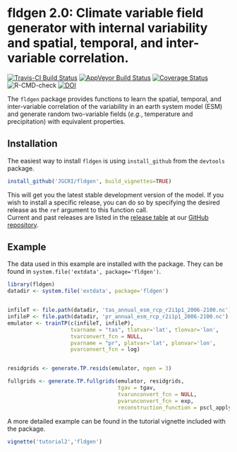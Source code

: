 # fldgen 2.0: Climate variable field generator with internal variability and spatial, temporal, and inter-variable correlation.
[![Travis-CI Build Status](https://travis-ci.org/JGCRI/fldgen.svg?branch=master)](https://travis-ci.org/JGCRI/fldgen)
[![AppVeyor Build Status](https://ci.appveyor.com/api/projects/status/github/JGCRI/fldgen?branch=master&svg=true)](https://ci.appveyor.com/project/JGCRI/fldgen)
[![Coverage Status](https://img.shields.io/codecov/c/github/JGCRI/fldgen/master.svg)](https://codecov.io/github/JGCRI/fldgen?branch=master)
![R-CMD-check](https://github.com/jgcri/fldgen/workflows/R-CMD-check/badge.svg)
[![DOI](https://zenodo.org/badge/111139114.svg)](https://zenodo.org/badge/latestdoi/111139114)




The `fldgen` package provides functions to learn the spatial,
temporal, and inter-variable
correlation of the variability in an earth system model (ESM) and generate random
two-variable fields (_e.g._, temperature and precipitation) with
equivalent properties.

## Installation

The easiest way to install `fldgen` is using `install_github` from the
`devtools` package.  
```R
install_github('JGCRI/fldgen', build_vignettes=TRUE)
```
This will get you the latest stable development version of the model.
If you wish to install a specific release, you can do so by specifying
the desired release as the `ref` argument to this function call.  
Current and past releases are listed in the
[release table](https://github.com/JGCRI/fldgen/releases) at our
[GitHub repository](https://github.com/JGCRI/fldgen).

## Example

The data used in this example are installed with the package.  They
can be found in `system.file('extdata', package='fldgen')`.

```R
library(fldgen)
datadir <- system.file('extdata', package='fldgen')


infileT <- file.path(datadir, 'tas_annual_esm_rcp_r2i1p1_2006-2100.nc')
infileP <- file.path(datadir, 'pr_annual_esm_rcp_r2i1p1_2006-2100.nc')
emulator <- trainTP(c(infileT, infileP),
                    tvarname = "tas", tlatvar='lat', tlonvar='lon',
                    tvarconvert_fcn = NULL,
                    pvarname = "pr", platvar='lat', plonvar='lon',
                    pvarconvert_fcn = log)


residgrids <- generate.TP.resids(emulator, ngen = 3)

fullgrids <- generate.TP.fullgrids(emulator, residgrids,
                                   tgav = tgav,
                                   tvarunconvert_fcn = NULL,
                                   pvarunconvert_fcn = exp,
                                   reconstruction_function = pscl_apply)
```

A more detailed example can be found in the tutorial vignette included
with the package.
```R
vignette('tutorial2','fldgen')
```
